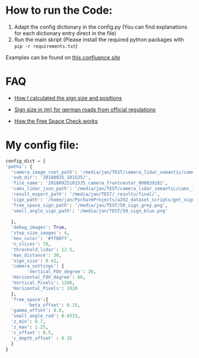 ﻿# How to run the Code:
1. Adapt the config dictionary in the config.py (You can find explanations for each dictionary entry direct in the file)
2. Run the main skript (Please install the required python packages with `pip -r requirements.txt`)

Examples can be found on [this confluence site](https://ess-confluence.fzi.de:8443/pages/viewpage.action?pageId=325287960)
# FAQ
* [How I calculated the sign size and positions](https://stackoverflow.com/questions/42035721/how-to-measure-object-size-in-real-world-in-terms-of-measurement-like-inches-cen)

* [Sign size in (m) for german roads from official regulations](http://www.verwaltungsvorschriften-im-internet.de/bsvwvbund_26012001_S3236420014.htm)


* [How the Free Space Check works](https://ess-confluence.fzi.de:8443/pages/viewpage.action?pageId=325287960&preview=/325287960/325287967/free_space.png)


# My config file:
```python
config_dict = {  
'paths': {  
  'camera_image_root_path': '/media/jan/TEST/camera_lidar_semantic/camera_lidar_semantic/',  
  'sub_dir': '20180925_101535/',  
  'file_name': '20180925101535_camera_frontcenter_000039182',  
  'cams_lidar_json_path': '/media/jan/TEST/camera_lidar_semantic/cams_lidars.json',  
  'result_export_path': '/media/jan/TEST/_results/final/',  
  'sign_path': '/home/jan/PycharmProjects/a2d2_dataset_scripts/get_sign_into_image/50_sign.png',  
  'free_space_sign_path': '/media/jan/TEST/50_sign_grey.png',  
  'small_angle_sign_path': '/media/jan/TEST/50_sign_blue.png'  
  
  },  
  'debug_images': True,  
  'step_size_images': 4,  
  'hex_color': '#ff00ff',  
  'n_slices': 70,  
  'threshold_lidar': 12.5,  
  'max_distance': 30,  
  'sign_size': 0.42,  
  'camera_settings': {  
        'Vertical_FOV_degree': 38,  
  'Horizontal_FOV_degree': 60,  
  'Vertical_Pixels': 1208,  
  'Horizontal_Pixels': 1920  
  },  
  'free_space':{  
        'beta_offset': 0.15,  
  'gamma_offset': 0.8,  
  'small_angle_rad': 0.0333,  
  'z_min': 0.7,  
  'z_max': 2.25,  
  'c_offset': 0.5,  
  'c_depth_offset' : 0.35  
  }  
}
```